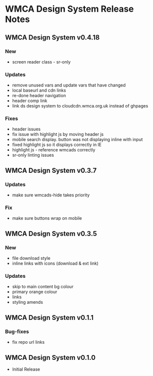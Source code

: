 # WMCA Design System Release Notes

## WMCA Design System v0.4.18

### New

- screen reader class - sr-only

### Updates

- remove unused vars and update vars that have changed
- local baseurl and cdn links
- re-done header navigation
- header comp link
- link ds design system to cloudcdn.wmca.org.uk instead of ghpages

### Fixes

- header issues
- fix issue with highlight js by moving header js
- mobile search display. button was not displaying inline with input
- fixed highlight js so it displays correctly in IE
- highlight js - reference wmcads correctly
- sr-only linting issues

## WMCA Design System v0.3.7

### Updates

- make sure wmcads-hide takes priority

### Fix

- make sure buttons wrap on mobile

## WMCA Design System v0.3.5

### New

- file download style
- inline links with icons (download & ext link)

### Updates

- skip to main content bg colour
- primary orange colour
- links
- styling amends

## WMCA Design System v0.1.1

### Bug-fixes

- fix repo url links

## WMCA Design System v0.1.0

- Initial Release
